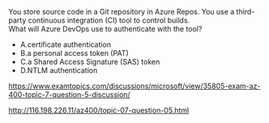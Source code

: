 You store source code in a Git repository in Azure Repos. You use a third-party continuous integration (CI) tool to control builds.<br/>What will Azure DevOps use to authenticate with the tool?<br/><ul><li class="multi-choice-item"><span class="multi-choice-letter" data-choice-letter="A">A.</span>certificate authentication</li><li class="multi-choice-item correct-hidden"><span class="multi-choice-letter" data-choice-letter="B">B.</span>a personal access token (PAT)</li><li class="multi-choice-item"><span class="multi-choice-letter" data-choice-letter="C">C.</span>a Shared Access Signature (SAS) token</li><li class="multi-choice-item"><span class="multi-choice-letter" data-choice-letter="D">D.</span>NTLM authentication</li></ul><p><a href="https://www.examtopics.com/discussions/microsoft/view/35805-exam-az-400-topic-7-question-5-discussion/">https://www.examtopics.com/discussions/microsoft/view/35805-exam-az-400-topic-7-question-5-discussion/</a></p><p><a href="http://116.198.226.11/az400/topic-07-question-05.html">http://116.198.226.11/az400/topic-07-question-05.html</a></p><script src="https://giscus.app/client.js"                    data-repo="azsamples/az204"                    data-repo-id="R_kgDOMRXzDQ"                    data-category="General"                    data-category-id="DIC_kwDOMRXzDc4Cgi27"                    data-mapping="pathname"                    data-strict="0"                    data-reactions-enabled="0"                    data-emit-metadata="0"                    data-input-position="bottom"                    data-theme="preferred_color_scheme"                    data-lang="en"                    crossorigin="anonymous"                    async>                    </script>